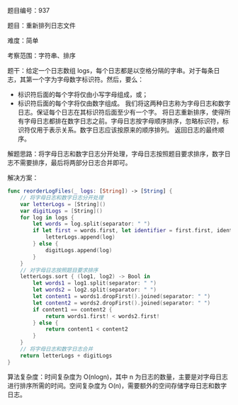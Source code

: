 题目编号：937

题目：重新排列日志文件

难度：简单

考察范围：字符串、排序

题干：给定一个日志数组 logs，每个日志都是以空格分隔的字串。对于每条日志，其第一个字为字母数字标识符。然后，要么：
- 标识符后面的每个字将仅由小写字母组成，或；
- 标识符后面的每个字将仅由数字组成。
我们将这两种日志称为字母日志和数字日志。保证每个日志在其标识符后面至少有一个字。
将日志重新排序，使得所有字母日志都排在数字日志之前。字母日志按字母顺序排序，忽略标识符，标识符仅用于表示关系。数字日志应该按原来的顺序排列。
返回日志的最终顺序。

解题思路：将字母日志和数字日志分开处理，字母日志按照题目要求排序，数字日志不需要排序，最后将两部分日志合并即可。

解决方案：

```swift
func reorderLogFiles(_ logs: [String]) -> [String] {
    // 将字母日志和数字日志分开处理
    var letterLogs = [String]()
    var digitLogs = [String]()
    for log in logs {
        let words = log.split(separator: " ")
        if let first = words.first, let identifier = first.first, identifier.isLetter {
            letterLogs.append(log)
        } else {
            digitLogs.append(log)
        }
    }
    // 对字母日志按照题目要求排序
    letterLogs.sort { (log1, log2) -> Bool in
        let words1 = log1.split(separator: " ")
        let words2 = log2.split(separator: " ")
        let content1 = words1.dropFirst().joined(separator: " ")
        let content2 = words2.dropFirst().joined(separator: " ")
        if content1 == content2 {
            return words1.first! < words2.first!
        } else {
            return content1 < content2
        }
    }
    // 将字母日志和数字日志合并
    return letterLogs + digitLogs
}
```

算法复杂度：时间复杂度为 O(nlogn)，其中 n 为日志的数量，主要是对字母日志进行排序所需的时间。空间复杂度为 O(n)，需要额外的空间存储字母日志和数字日志。